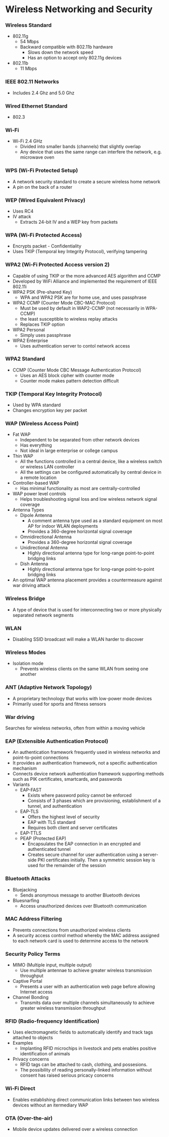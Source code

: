 # Wireless Networking and Security
### Wireless Standard
* 802.11g
  * 54 Mbps
  * Backward compatible with 802.11b hardware
    * Slows down the network speed
    * Has an option to accept only 802.11g devices
* 802.11b
  * 11 Mbps
  
### IEEE 802.11 Networks
* Includes 2.4 Ghz and 5.0 Ghz

### Wired Ethernet Standard
* 802.3

### Wi-Fi
* Wi-Fi 2.4 GHz
  * Divided into smaller bands (channels) that slightly overlap
  * Any device that uses the same range can interfere the network, e.g. microwave oven
  
### WPS (Wi-Fi Protected Setup)
* A network security standard to create a secure wireless home network
* A pin on the back of a router
  
### WEP (Wired Equivalent Privacy)
* Uses RC4
* IV attack
  * Extracts 24-bit IV and a WEP key from packets
  
### WPA (Wi-Fi Protected Access)
* Encrypts packet - Confidentiality
* Uses TKIP (Temporal key Integrity Protocol), verifying tampering

### WPA2 (Wi-Fi Protected Access version 2)
* Capable of using TKIP or the more advanced AES algorithm and CCMP
* Developed by WiFi Alliance and implemented the requirement of IEEE 802.11i
* WPA2 PSK (Pre-shared Key)
  * WPA and WPA2 PSK are for home use, and uses passphrase
* WPA2 CCMP (Counter Mode CBC-MAC Protocol)
  * Must be used by default in WAP2-CCMP (not necessarily in WPA-CCMP)
  * the least susceptible to wireless replay attacks
  * Replaces TKIP option
* WPA2 Personal
  * Simply uses passphrase
* WPA2 Enterprise
  * Uses authentication server to contol network access
  
### WPA2 Standard
* CCMP (Counter Mode CBC Message Authentication Protocol)
  * Uses an AES block cipher with counter mode
  * Counter mode makes pattern detection difficult
  
### TKIP (Temporal Key Integrity Protocol)
* Used by WPA standard
* Changes encryption key per packet

### WAP (Wireless Access Point)
* Fat WAP
  * Independent to be separated from other network devices
  * Has everything
  * Not ideal in large enterprise or college campus
* Thin WAP
  * All the functions controlled in a central device, like a wireless switch or wireless LAN controller
  * All the settings can be configured automatically by central device in a remote location
* Controller-based WAP
  * Has minimal functionality as most are centrally-controlled
* WAP power level controls
  * Helps troubleshooting signal loss and low wireless network signal coverage
* Antenna Types
  * Dipole Antenna
    * A comment antenna type used as a standard equipment on most AP for indoor WLAN deployments
    * Provides a 360-degree horizontal signal coverage
  * Omnidirectional Antenna
    * Provides a 360-degree horizontal signal coverage
  * Unidirectional Antenna
    * Highly directional antenna type for long-range point-to-point bridging links
  * Dish Antenna
    * Highly directional antenna type for long-range point-to-point bridging links
 * An optimal WAP antenna placement provides a countermeasure against war driving attack
 
### Wireless Bridge
* A type of device that is used for interconnecting two or more physically separated network segments
  
### WLAN
* Disabling SSID broadcast will make a WLAN harder to discover

### Wireless Modes
* Isolation mode
  * Prevents wireless clients on the same WLAN from seeing one another
  
### ANT (Adaptive Network Topology)
* A proprietary technology that works with low-power mode devices
* Primarily used for sports and fitness sensors

### War driving
Searches for wireless networks, often from within a moving vehicle

### EAP (Extensible Authentication Protocol)
* An authentication framework frequently used in wireless networks and point-to-point connections
* It provides an authentication framework, not a specific authentication mechanism
* Connects device network authentication framework supporting methods such as PIK certificates, smartcards, and passwords
* Variants
  * EAP-FAST
    * Exists where password policy cannot be enforced
    * Consists of 3 phases which are provisioning, establishment of a tunnel, and authentication
  * EAP-TLS
    * Offers the highest level of security
    * EAP with TLS standard
    * Requires both client and server certificates
  * EAP-TTLS
  * PEAP (Protected EAP)
    * Encapsulates the EAP connection in an encrypted and authenticated tunnel
    * Creates secure channel for user authentication using a server-side PKI certificates initially. Then a symmetric session key is used for the remainder of the session
    
### Bluetooth Attacks
* Bluejacking
  * Sends anonymous message to another Bluetooth devices
* Bluesnarfing
  * Access unauthorized devices over Bluetooth communication
  
### MAC Address Filtering
* Prevents connections from unauthorized wireless clients
* A security access control method whereby the MAC address assigned to each network card is used to determine access to the network

### Security Policy Terms
* MIMO (Multiple input, multiple output)
  * Use multiple antennae to achieve greater wireless transmission throughput
* Captive Portal
  * Presents a user with an authentication web page before allowing Internet access
* Channel Bonding
  * Transmits data over multiple channels simultaneously to achieve greater wireless transmission throughput
  
### RFID (Radio-frequency Identification)
* Uses electromagnetic fields to automatically identify and track tags attached to objects
* Examples
  * Implanting RFID microchips in livestock and pets enables positive identification of animals
* Privacy concerns
  * RFID tags can be attached to cash, clothing, and possesions.
  * The possibility of reading personally-linked information without consent has raised serious pricacy concerns

### Wi-Fi Direct
* Enables establishing direct communication links between two wireless devices without an itermediary WAP

### OTA (Over-the-air)
* Mobile device updates delivered over a wireless connection
